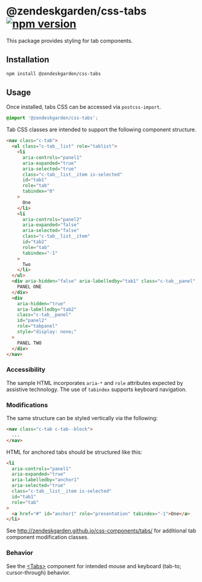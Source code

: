 # @zendeskgarden/css-tabs [![npm version][npm version badge]][npm version link]

[npm version badge]: https://flat.badgen.net/npm/v/@zendeskgarden/css-tabs
[npm version link]: https://www.npmjs.com/package/@zendeskgarden/css-tabs

This package provides styling for tab components.

## Installation

```sh
npm install @zendeskgarden/css-tabs
```

## Usage

Once installed, tabs CSS can be accessed via `postcss-import`.

```css
@import '@zendeskgarden/css-tabs';
```

Tab CSS classes are intended to support the following component
structure.

```html
<nav class="c-tab">
  <ul class="c-tab__list" role="tablist">
    <li
      aria-controls="panel1"
      aria-expanded="true"
      aria-selected="true"
      class="c-tab__list__item is-selected"
      id="tab1"
      role="tab"
      tabindex="0"
    >
      One
    </li>
    <li
      aria-controls="panel2"
      aria-expanded="false"
      aria-selected="false"
      class="c-tab__list__item"
      id="tab2"
      role="tab"
      tabindex="-1"
    >
      Two
    </li>
  </ul>
  <div aria-hidden="false" aria-labelledby="tab1" class="c-tab__panel" id="panel1" role="tabpanel">
    PANEL ONE
  </div>
  <div
    aria-hidden="true"
    aria-labelledby="tab2"
    class="c-tab__panel"
    id="panel2"
    role="tabpanel"
    style="display: none;"
  >
    PANEL TWO
  </div>
</nav>
```

### Accessibility

The sample HTML incorporates `aria-*` and `role` attributes expected by
assistive technology. The use of `tabindex` supports keyboard
navigation.

### Modifications

The same structure can be styled vertically via the following:

```html
<nav class="c-tab c-tab--block">
  ...
</nav>
```

HTML for anchored tabs should be structured like this:

```html
<li
  aria-controls="panel1"
  aria-expanded="true"
  aria-labelledby="anchor1"
  aria-selected="true"
  class="c-tab__list__item is-selected"
  id="tab1"
  role="tab"
>
  <a href="#" id="anchor1" role="presentation" tabindex="-1">One</a>
</li>
```

See http://zendeskgarden.github.io/css-components/tabs/ for additional
tab component modification classes.

### Behavior

See the
[&lt;Tabs&gt;](http://zendeskgarden.github.io/react-components/#!/Tabs)
component for intended mouse and keyboard (tab-to; cursor-through)
behavior.
